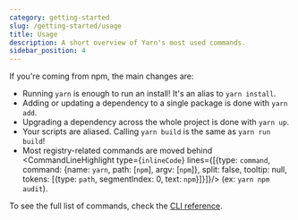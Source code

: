 ```yaml
---
category: getting-started
slug: /getting-started/usage
title: Usage
description: A short overview of Yarn's most used commands.
sidebar_position: 4
---
```


If you're coming from npm, the main changes are:

- Running `yarn` is enough to run an install! It's an alias to `yarn install`.
- Adding or updating a dependency to a single package is done with `yarn add`.
- Upgrading a dependency across the whole project is done with `yarn up`.
- Your scripts are aliased. Calling `yarn build` is the same as `yarn run build`!
- Most registry-related commands are moved behind <CommandLineHighlight type={`inlineCode`} lines={[{type: `command`, command: {name: `yarn`, path: [`npm`], argv: [`npm`]}, split: false, tooltip: null, tokens: [{type: `path`, segmentIndex: 0, text: `npm`}]}]}/> (ex: `yarn npm audit`).

To see the full list of commands, check the [CLI reference](/cli).
